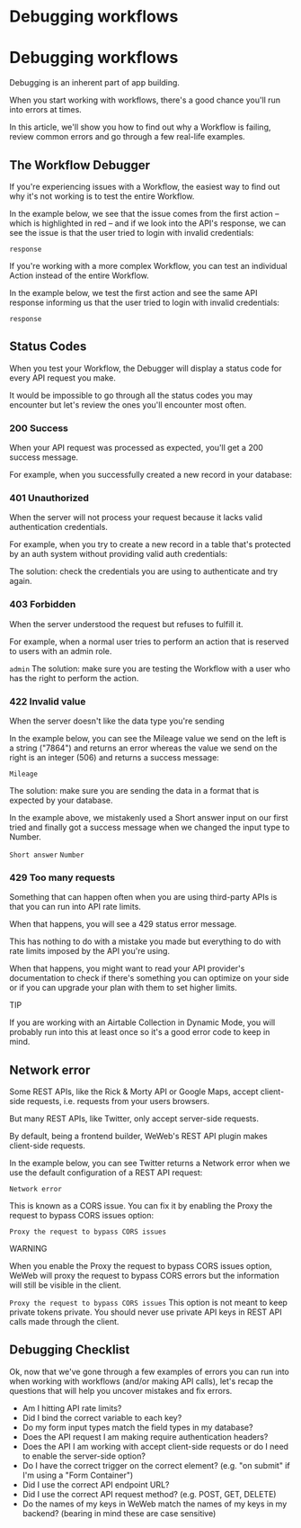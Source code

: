 # Debugging workflows ​


# Debugging workflows ​

Debugging is an inherent part of app building.

When you start working with workflows, there's a good chance you'll run into errors at times.

In this article, we'll show you how to find out why a Workflow is failing, review common errors and go through a few real-life examples.


## The Workflow Debugger ​

If you're experiencing issues with a Workflow, the easiest way to find out why it's not working is to test the entire Workflow.

In the example below, we see that the issue comes from the first action – which is highlighted in red – and if we look into the API's response, we can see the issue is that the user tried to login with invalid credentials:

`response`


If you're working with a more complex Workflow, you can test an individual Action instead of the entire Workflow.

In the example below, we test the first action and see the same API response informing us that the user tried to login with invalid credentials:

`response`



## Status Codes ​

When you test your Workflow, the Debugger will display a status code for every API request you make.

It would be impossible to go through all the status codes you may encounter but let's review the ones you'll encounter most often.


### 200 Success ​

When your API request was processed as expected, you'll get a 200 success message.

For example, when you successfully created a new record in your database:




### 401 Unauthorized ​

When the server will not process your request because it lacks valid authentication credentials.

For example, when you try to create a new record in a table that's protected by an auth system without providing valid auth credentials:



The solution: check the credentials you are using to authenticate and try again.


### 403 Forbidden ​

When the server understood the request but refuses to fulfill it.

For example, when a normal user tries to perform an action that is reserved to users with an admin role.

`admin`
The solution: make sure you are testing the Workflow with a user who has the right to perform the action.


### 422 Invalid value ​

When the server doesn't like the data type you're sending

In the example below, you can see the Mileage value we send on the left is a string ("7864") and returns an error whereas the value we send on the right is an integer (506) and returns a success message:

`Mileage`


The solution: make sure you are sending the data in a format that is expected by your database.

In the example above, we mistakenly used a Short answer input on our first tried and finally got a success message when we changed the input type to Number.

`Short answer`
`Number`

### 429 Too many requests ​

Something that can happen often when you are using third-party APIs is that you can run into API rate limits.

When that happens, you will see a 429 status error message.

This has nothing to do with a mistake you made but everything to do with rate limits imposed by the API you're using.

When that happens, you might want to read your API provider's documentation to check if there's something you can optimize on your side or if you can upgrade your plan with them to set higher limits.

TIP

If you are working with an Airtable Collection in Dynamic Mode, you will probably run into this at least once so it's a good error code to keep in mind.


## Network error ​

Some REST APIs, like the Rick & Morty API or Google Maps, accept client-side requests, i.e. requests from your users browsers.

But many REST APIs, like Twitter, only accept server-side requests.

By default, being a frontend builder, WeWeb's REST API plugin makes client-side requests.

In the example below, you can see Twitter returns a Network error when we use the default configuration of a REST API request:

`Network error`


This is known as a CORS issue. You can fix it by enabling the Proxy the request to bypass CORS issues option:

`Proxy the request to bypass CORS issues`


WARNING

When you enable the Proxy the request to bypass CORS issues option, WeWeb will proxy the request to bypass CORS errors but the information will still be visible in the client.

`Proxy the request to bypass CORS issues`
This option is not meant to keep private tokens private. You should never use private API keys in REST API calls made through the client.


## Debugging Checklist ​

Ok, now that we've gone through a few examples of errors you can run into when working with workflows (and/or making API calls), let's recap the questions that will help you uncover mistakes and fix errors.

- Am I hitting API rate limits?
- Did I bind the correct variable to each key?
- Do my form input types match the field types in my database?
- Does the API request I am making require authentication headers?
- Does the API I am working with accept client-side requests or do I need to enable the server-side option?
- Do I have the correct trigger on the correct element? (e.g. "on submit" if I'm using a "Form Container")
- Did I use the correct API endpoint URL?
- Did I use the correct API request method? (e.g. POST, GET, DELETE)
- Do the names of my keys in WeWeb match the names of my keys in my backend? (bearing in mind these are case sensitive)

